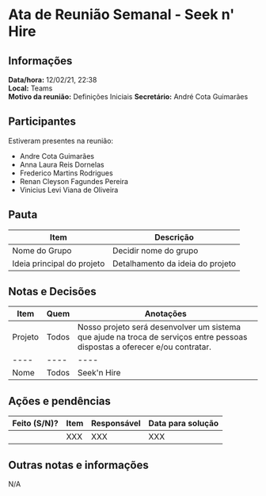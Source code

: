 # Ata de Reunião Semanal - Seek n' Hire

## Informações
**Data/hora:** 12/02/21, 22:38  
**Local:** Teams  
**Motivo da reunião:** Definições Iniciais
**Secretário:** André Cota Guimarães  

## Participantes
Estiveram presentes na reunião:
- Andre Cota Guimarães
- Anna Laura Reis Dornelas
- Frederico Martins Rodrigues
- Renan Cleyson Fagundes Pereira
- Vinicius Levi Viana de Oliveira

## Pauta

Item | Descrição
---- | ----
Nome do Grupo | Decidir nome do grupo 
Ideia principal do projeto | Detalhamento da ideia do projeto 

## Notas e Decisões
Item | Quem | Anotações |
---- | ---- | ---- |
Projeto | Todos | Nosso projeto será desenvolver um sistema que ajude na troca de serviços entre pessoas dispostas a oferecer e/ou contratar.|
---- | ---- | ---- |
Nome | Todos | Seek'n Hire |


## Ações e pendências
| Feito (S/N)? | Item | Responsável | Data para solução |
| ---- | ---- | ---- | ---- |
| | XXX | XXX | XXX |

## Outras notas e informações
N/A

